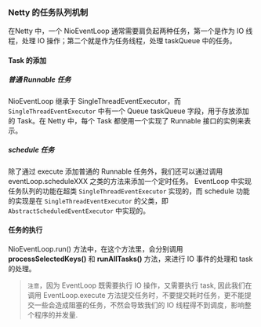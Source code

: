 ### Netty 的任务队列机制

在Netty 中，一个 NioEventLoop 通常需要肩负起两种任务，第一个是作为 IO 线程，处理 IO 操作；第二个就是作为任务线程，处理 taskQueue 中的任务。

#### Task 的添加

##### 普通 Runnable 任务

NioEventLoop 继承于 SingleThreadEventExecutor，而 `SingleThreadEventExecutor` 中有一个 Queue<Runnable> taskQueue 字段，用于存放添加的 Task。在 Netty 中，每个 Task 都使用一个实现了 Runnable 接口的实例来表示。

##### schedule 任务

除了通过 execute 添加普通的 Runnable 任务外，我们还可以通过调用 eventLoop.scheduleXXX 之类的方法来添加一个定时任务。
EventLoop 中实现任务队列的功能在超类 `SingleThreadEventExecutor` 实现的，而 schedule 功能的实现是在 `SingleThreadEventExecutor` 的父类，即 `AbstractScheduledEventExecutor` 中实现的。

#### 任务的执行

NioEventLoop.run() 方法中，在这个方法里，会分别调用 **processSelectedKeys()** 和 **runAllTasks()** 方法，来进行 IO 事件的处理和 task 的处理。



> `注意`，因为 EventLoop 既需要执行 IO 操作，又需要执行 task, 因此我们在调用 EventLoop.execute 方法提交任务时，不要提交耗时任务，更不能提交一些会造成阻塞的任务，不然会导致我们的 IO 线程得不到调度，影响整个程序的并发量.